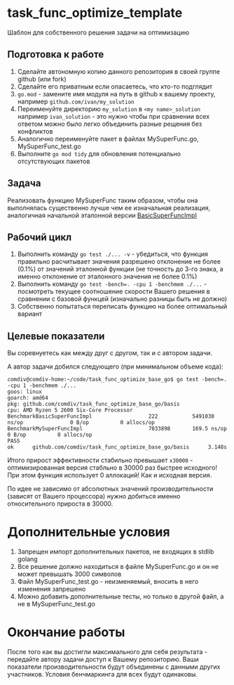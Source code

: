 # task_func_optimize_template
Шаблон для собственного решения задачи на оптимизацию


## Подготовка к работе

1. Сделайте автономную копию данного репозитория в своей группе github (или fork)
2. Сделайте его приватным если опасаетесь, что кто-то подглядит
3. `go.mod` - замените имя модуля на путь в github к вашему проекту, например `github.com/ivan/my_solution`
4. Переименуйте директорию `my_solution` в `<my name>_solution` например `ivan_solution` - это
   нужно чтобы при сравнении всех ответом можно было легко объединить разные рещения без конфликтов
5. Аналогично переименуйте пакет в файлах MySuperFunc.go, MySuperFunc_test.go
6. Выполните `go mod tidy` для обновления потенциально отсутствующих пакетов

## Задача 

Реализовать функцию MySuperFunc таким образом, чтобы она выполнялась
существенно лучше чем ее изначальная реализация, аналогичная начальной эталонной
версии [BasicSuperFuncImpl](https://github.com/comdiv/task_func_optimize_base_go/blob/main/basis/basis.go)

## Рабочий цикл

1. Выполнить команду `go test ./... -v` - убедиться, что функция правильно расчитывает значения
   разрешено отклонение не более (0.1%) от значений эталонной функции (не точность до 3-го знака, 
   а именно отклонение от эталонного значения не более 0.1%)
2. Выполнить команду `go test -bench=. -cpu 1 -benchmem ./...` - посмотреть текущее соотношение
   скорости Вашего решения в сравнении с базовой функцей (изначально разницы быть не должно)
3. Собственно попытаться переписать функцию на более оптимальный вариант


## Целевые показатели

Вы соревнуетесь как между друг с другом, так и с автором задачи.

А автор задачи добился следующего (при минимальном объеме кода):

```
comdiv@comdiv-home:~/code/task_func_optimize_base_go$ go test -bench=. -cpu 1 -benchmem ./...
goos: linux
goarch: amd64
pkg: github.com/comdiv/task_func_optimize_base_go/basis
cpu: AMD Ryzen 5 2600 Six-Core Processor            
BenchmarkBasicSuperFuncImpl                  222           5491030 ns/op               0 B/op          0 allocs/op
BenchmarkMySuperFuncImpl                     7033898       169.5 ns/op                 0 B/op          0 allocs/op
PASS
ok      github.com/comdiv/task_func_optimize_base_go/basis      3.148s
```

Итого прирост эффективности стабильно превышает `x30000` - оптимизированная версия 
стабльно в 30000 раз быстрее исходного! При этом функция использует 0 аллокаций! Как и исходная версия.

По идее не зависимо от абсолютных значений производительности (зависят от Вашего процессора)
нужно добиться именно относительного прироста в 30000.

# Дополнительные условия

1. Запрещен импорт дополнительных пакетов, не входящих в stdlib golang
2. Все решение должно находиться в файле MySuperFunc.go и он не может превышать 3000 символов
3. Файл MySuperFunc_test.go - неизменяемый, вносить в него изменения запрешено
4. Можно добавить дополнительные тесты, но только в другой файл, а не в MySuperFunc_test.go

# Окончание работы

После того как вы достигли максимального для себя результата - передайте автору задачи
доступ к Вашему репозиторию. Ваши показатели производительности будут объединены
с данными других участников. Условия бенчмаркинга для всех будут одинаковы.